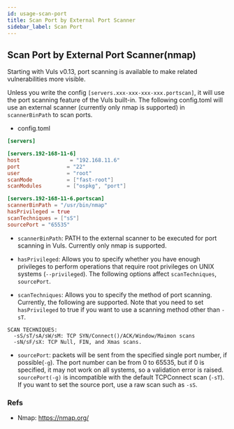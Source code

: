 ```yaml
---
id: usage-scan-port
title: Scan Port by External Port Scanner
sidebar_label: Scan Port
---
```


## Scan Port by External Port Scanner(nmap)

Starting with Vuls v0.13, port scanning is available to make related vulnerabilities more visible.

Unless you write the config `[servers.xxx-xxx-xxx-xxx.portscan]`, it will use the port scanning feature of the Vuls built-in.
The following config.toml will use an external scanner (currently only nmap is supported) in `scannerBinPath` to scan ports.

* config.toml
```toml
[servers]

[servers.192-168-11-6]
host                = "192.168.11.6"
port               = "22"
user               = "root"
scanMode           = ["fast-root"]
scanModules        = ["ospkg", "port"]

[servers.192-168-11-6.portscan]
scannerBinPath = "/usr/bin/nmap"
hasPrivileged = true
scanTechniques = ["sS"]
sourcePort = "65535"
```

- `scannerBinPath`: PATH to the external scanner to be executed for port scanning in Vuls. Currently only nmap is supported.

- `hasPrivileged`: Allows you to specify whether you have enough privileges to perform operations that require root privileges on UNIX systems (`--privileged`). The following options affect `scanTechniques`, `sourcePort`.

- `scanTechniques`: Allows you to specify the method of port scanning. Currently, the following are supported. Note that you need to set `hasPrivileged` to true if you want to use a scanning method other than `-sT`.

```
SCAN TECHNIQUES:
  -sS/sT/sA/sW/sM: TCP SYN/Connect()/ACK/Window/Maimon scans
  -sN/sF/sX: TCP Null, FIN, and Xmas scans.
```

- `sourcePort`: packets will be sent from the specified single port number, if possible(`-g`). The port number can be from 0 to 65535, but if 0 is specified, it may not work on all systems, so a validation error is raised. `sourcePort(-g)` is incompatible with the default TCPConnect scan (`-sT`). If you want to set the source port, use a raw scan such as `-sS`.

### Refs
- Nmap: https://nmap.org/
